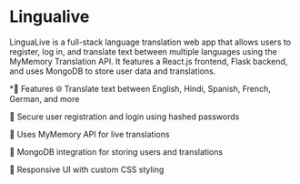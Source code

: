 # Lingualive
LinguaLive is a full-stack language translation web app that allows users to register, log in, and translate text between multiple languages using the MyMemory Translation API. It features a React.js frontend, Flask backend, and uses MongoDB to store user data and translations.

*🚀 Features
🌐 Translate text between English, Hindi, Spanish, French, German, and more

🔐 Secure user registration and login using hashed passwords

🧠 Uses MyMemory API for live translations

💾 MongoDB integration for storing users and translations

🎨 Responsive UI with custom CSS styling

